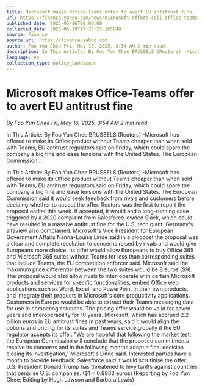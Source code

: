```yaml
---
title: Microsoft makes Office-Teams offer to avert EU antitrust fine
url: https://finance.yahoo.com/news/microsoft-offers-sell-office-teams-095401808.html
published_date: 2025-05-16T00:00:00
collected_date: 2025-05-29T17:33:27.165840
source: Finance
source_url: https://finance.yahoo.com
author: Foo Yun Chee Fri, May 16, 2025, 3:54 AM 2 min read
description: In This Article: By Foo Yun Chee BRUSSELS (Reuters) -Microsoft has offered to make its Office product without Teams cheaper than when sold with Teams, EU antitrust regulators said on Friday, which could spare the company a big fine and ease tensions with the United States. The European Commission...
language: en
collection_type: policy_landscape
---
```


# Microsoft makes Office-Teams offer to avert EU antitrust fine

*By Foo Yun Chee Fri, May 16, 2025, 3:54 AM 2 min read*

In This Article: By Foo Yun Chee BRUSSELS (Reuters) -Microsoft has offered to make its Office product without Teams cheaper than when sold with Teams, EU antitrust regulators said on Friday, which could spare the company a big fine and ease tensions with the United States. The European Commission...

In This Article: By Foo Yun Chee BRUSSELS (Reuters) -Microsoft has offered to make its Office product without Teams cheaper than when sold with Teams, EU antitrust regulators said on Friday, which could spare the company a big fine and ease tensions with the United States. The European Commission said it would seek feedback from rivals and customers before deciding whether to accept the offer. Reuters was the first to report the proposal earlier this week. If accepted, it would end a long-running case triggered by a 2020 complaint from Salesforce-owned Slack, which could have resulted in a massive antitrust fine for the U.S. tech giant. Germany's alfaview also complained. Microsoft's Vice President for European Government Affairs Nanna-Louise Linde said in a blogpost the proposal was a clear and complete resolution to concerns raised by rivals and would give Europeans more choice. Its offer would allow Europeans to buy Office 365 and Microsoft 365 suites without Teams for less than corresponding suites that include Teams, the EU competition enforcer said. Microsoft said the maximum price differential between the two suites would be 8 euros ($9). The proposal would also allow rivals to inter-operate with certain Microsoft products and services for specific functionalities, embed Office web applications such as Word, Excel, and PowerPoint in their own products, and integrate their products in Microsoft's core productivity applications. Customers in Europe would be able to extract their Teams messaging data for use in competing solutions. The pricing offer would be valid for seven years and interoperability for 10 years. Microsoft, which has accrued 2.2 billion euros in EU antitrust fines in past years, said it would align the options and pricing for its suites and Teams service globally if the EU regulator accepts its offer. "We are hopeful that following the market test, the European Commission will conclude that the proposed commitments resolve its concerns and in the following months adopt a final decision closing its investigation," Microsoft's Linde said. Interested parties have a month to provide feedback. Salesforce said it would scrutinise the offer. U.S. President Donald Trump has threatened to levy tariffs against countries that penalise U.S. companies. ($1 = 0.8933 euros) (Reporting by Foo Yun Chee; Editing by Hugh Lawson and Barbara Lewis)